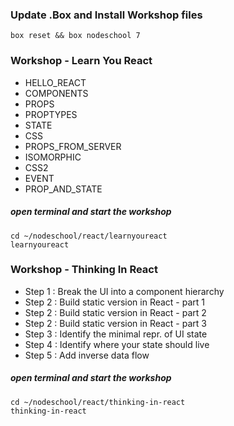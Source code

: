 ### Update .Box and Install Workshop files
```
box reset && box nodeschool 7
```

### Workshop - Learn You React
* HELLO_REACT
* COMPONENTS
* PROPS
* PROPTYPES
* STATE
* CSS
* PROPS_FROM_SERVER
* ISOMORPHIC
* CSS2
* EVENT
* PROP_AND_STATE

##### open terminal and start the workshop
```
cd ~/nodeschool/react/learnyoureact
learnyoureact
```

### Workshop - Thinking In React
* Step 1 : Break the UI into a component hierarchy
* Step 2 : Build static version in React - part 1
* Step 2 : Build static version in React - part 2
* Step 2 : Build static version in React - part 3
* Step 3 : Identify the minimal repr. of UI state
* Step 4 : Identify where your state should live
* Step 5 : Add inverse data flow

##### open terminal and start the workshop
```
cd ~/nodeschool/react/thinking-in-react
thinking-in-react
```
